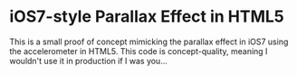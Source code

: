 iOS7-style Parallax Effect in HTML5 
======================

This is a small proof of concept mimicking the parallax effect in iOS7 using the accelerometer in HTML5. This code is concept-quality, meaning I wouldn't use it in production if I was you...
